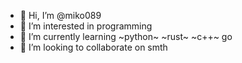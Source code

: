 - 👋 Hi, I’m @miko089
- 👀 I’m interested in programming
- 🌱 I’m currently learning ~python~ ~rust~ ~c++~ go
- 💞️ I’m looking to collaborate on smth

<!---
miko089/miko089 is a ✨ special ✨ repository because its `README.md` (this file) appears on your GitHub profile.
You can click the Preview link to take a look at your changes.
--->
